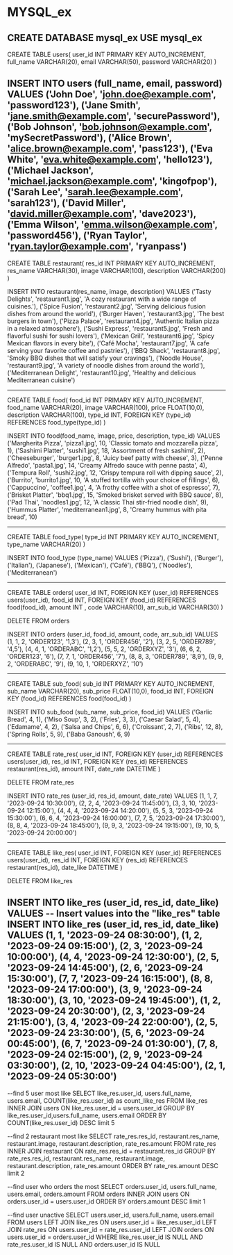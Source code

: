# MYSQL_ex
CREATE DATABASE mysql_ex
USE mysql_ex
---------------------------------------------------------------------------------------------------
CREATE TABLE users(
	user_id INT PRIMARY KEY AUTO_INCREMENT,
	full_name VARCHAR(20),
	email VARCHAR(50),
	password VARCHAR(20)
)

INSERT INTO users (full_name, email, password)
VALUES
    ('John Doe', 'john.doe@example.com', 'password123'),
    ('Jane Smith', 'jane.smith@example.com', 'securePassword'),
    ('Bob Johnson', 'bob.johnson@example.com', 'mySecretPassword'),
    ('Alice Brown', 'alice.brown@example.com', 'pass123'),
    ('Eva White', 'eva.white@example.com', 'hello123'),
    ('Michael Jackson', 'michael.jackson@example.com', 'kingofpop'),
    ('Sarah Lee', 'sarah.lee@example.com', 'sarah123'),
    ('David Miller', 'david.miller@example.com', 'dave2023'),
    ('Emma Wilson', 'emma.wilson@example.com', 'password456'),
    ('Ryan Taylor', 'ryan.taylor@example.com', 'ryanpass')
-----------------------------------------------------------------------------------------------------
CREATE TABLE restaurant(
	res_id INT PRIMARY KEY AUTO_INCREMENT,
	res_name VARCHAR(30),
	image VARCHAR(100),
	description VARCHAR(200)
)

INSERT INTO restaurant(res_name, image, description)
VALUES
    ('Tasty Delights', 'restaurant1.jpg', 'A cozy restaurant with a wide range of cuisines.'),
    ('Spice Fusion', 'restaurant2.jpg', 'Serving delicious fusion dishes from around the world'),
    ('Burger Haven', 'restaurant3.jpg', 'The best burgers in town'),
    ('Pizza Palace', 'restaurant4.jpg', 'Authentic Italian pizza in a relaxed atmosphere'),
    ('Sushi Express', 'restaurant5.jpg', 'Fresh and flavorful sushi for sushi lovers'),
    ('Mexican Grill', 'restaurant6.jpg', 'Spicy Mexican flavors in every bite'),
    ('Café Mocha', 'restaurant7.jpg', 'A cafe serving your favorite coffee and pastries'),
    ('BBQ Shack', 'restaurant8.jpg', 'Smoky BBQ dishes that will satisfy your cravings'),
    ('Noodle House', 'restaurant9.jpg', 'A variety of noodle dishes from around the world'),
    ('Mediterranean Delight', 'restaurant10.jpg', 'Healthy and delicious Mediterranean cuisine')

---------------------------------------------------------------------------------------------------
CREATE TABLE food(
	food_id INT PRIMARY KEY AUTO_INCREMENT,
	food_name VARCHAR(20),
	image VARCHAR(100),
	price FLOAT(10,0),
	description VARCHAR(100),
	type_id INT,
	FOREIGN KEY (type_id) REFERENCES food_type(type_id)
)

INSERT INTO food(food_name, image, price, description, type_id)
VALUES
    ('Margherita Pizza', 'pizza1.jpg', 10, 'Classic tomato and mozzarella pizza', 1),
    ('Sashimi Platter', 'sushi1.jpg', 18, 'Assortment of fresh sashimi', 2),
    ('Cheeseburger', 'burger1.jpg', 8, 'Juicy beef patty with cheese', 3),
    ('Penne Alfredo', 'pasta1.jpg', 14, 'Creamy Alfredo sauce with penne pasta', 4),
    ('Tempura Roll', 'sushi2.jpg', 12, 'Crispy tempura roll with dipping sauce', 2),
    ('Burrito', 'burrito1.jpg', 10, 'A stuffed tortilla with your choice of fillings', 6),
    ('Cappuccino', 'coffee1.jpg', 4, 'A frothy coffee with a shot of espresso', 7),
    ('Brisket Platter', 'bbq1.jpg', 15, 'Smoked brisket served with BBQ sauce', 8),
    ('Pad Thai', 'noodles1.jpg', 12, 'A classic Thai stir-fried noodle dish', 9),
    ('Hummus Platter', 'mediterranean1.jpg', 8, 'Creamy hummus with pita bread', 10)

---------------------------------------------------------------------------------------------------
CREATE TABLE food_type(
	type_id INT PRIMARY KEY AUTO_INCREMENT,
	type_name VARCHAR(20)
)

INSERT INTO food_type (type_name)
VALUES
    ('Pizza'),
    ('Sushi'),
    ('Burger'),
    ('Italian'),
    ('Japanese'),
    ('Mexican'),
    ('Café'),
    ('BBQ'),
    ('Noodles'),
    ('Mediterranean')

---------------------------------------------------------------------------------------------------
CREATE TABLE orders(
	user_id INT,
	FOREIGN KEY (user_id) REFERENCES users(user_id),
	food_id INT,
	FOREIGN KEY (food_id) REFERENCES food(food_id),
	amount INT , 
	code VARCHAR(10),
	arr_sub_id VARCHAR(30)
)

DELETE 
FROM orders

INSERT INTO orders (user_id, food_id, amount, code, arr_sub_id)
VALUES
    (1, 1, 2, 'ORDER123', '1,3'),
    (2, 3, 1, 'ORDER456', '2'),
    (3, 2, 5, 'ORDER789', '4,5'),
    (4, 4, 1, 'ORDERABC', '1,2'),
    (5, 5, 2, 'ORDERXYZ', '3'),
    (6, 6, 2, 'ORDER123', '6'),
    (7, 7, 1, 'ORDER456', '7'),
    (8, 8, 3, 'ORDER789', '8,9'),
    (9, 9, 2, 'ORDERABC', '9'),
    (9, 10, 1, 'ORDERXYZ', '10')


---------------------------------------------------------------------------------------------------
CREATE TABLE sub_food(
	sub_id INT PRIMARY KEY AUTO_INCREMENT,
	sub_name VARCHAR(20),
	sub_price FLOAT(10,0),
	food_id INT,
	FOREIGN KEY (food_id) REFERENCES food(food_id)
)

INSERT INTO sub_food (sub_name, sub_price, food_id)
VALUES
    ('Garlic Bread', 4, 1),
    ('Miso Soup', 3, 2),
    ('Fries', 3, 3),
    ('Caesar Salad', 5, 4),
    ('Edamame', 4, 2),
    ('Salsa and Chips', 6, 6),
    ('Croissant', 2, 7),
    ('Ribs', 12, 8),
    ('Spring Rolls', 5, 9),
    ('Baba Ganoush', 6, 9)

---------------------------------------------------------------------------------------------------
CREATE TABLE rate_res(
	user_id INT,
	FOREIGN KEY (user_id) REFERENCES users(user_id),
	res_id INT,
	FOREIGN KEY (res_id) REFERENCES restaurant(res_id),
	amount INT,
	date_rate DATETIME 
)

DELETE 
FROM rate_res


INSERT INTO rate_res (user_id, res_id, amount, date_rate)
VALUES
    (1, 1, 7, '2023-09-24 10:30:00'),
    (2, 2, 4, '2023-09-24 11:45:00'),
    (3, 3, 10, '2023-09-24 12:15:00'),
    (4, 4, 4, '2023-09-24 14:20:00'),
    (5, 5, 3, '2023-09-24 15:30:00'),
    (6, 6, 4, '2023-09-24 16:00:00'),
    (7, 7, 5, '2023-09-24 17:30:00'),
    (8, 8, 4, '2023-09-24 18:45:00'),
    (9, 9, 3, '2023-09-24 19:15:00'),
    (9, 10, 5, '2023-09-24 20:00:00')

---------------------------------------------------------------------------------------------------
CREATE TABLE like_res(
	user_id INT,
	FOREIGN KEY (user_id) REFERENCES users(user_id),
	res_id INT,
	FOREIGN KEY (res_id) REFERENCES restaurant(res_id),
	date_like DATETIME
)

DELETE 
FROM like_res

INSERT INTO like_res (user_id, res_id, date_like)
VALUES
    -- Insert values into the "like_res" table
INSERT INTO like_res (user_id, res_id, date_like)
VALUES
    (1, 1, '2023-09-24 08:30:00'),
    (1, 2, '2023-09-24 09:15:00'),
    (2, 3, '2023-09-24 10:00:00'),
    (4, 4, '2023-09-24 12:30:00'),
    (2, 5, '2023-09-24 14:45:00'),
    (2, 6, '2023-09-24 15:30:00'),
    (7, 7, '2023-09-24 16:15:00'),
    (8, 8, '2023-09-24 17:00:00'),
    (3, 9, '2023-09-24 18:30:00'),
    (3, 10, '2023-09-24 19:45:00'),
    (1, 2, '2023-09-24 20:30:00'),
    (2, 3, '2023-09-24 21:15:00'),
    (3, 4, '2023-09-24 22:00:00'),
    (2, 5, '2023-09-24 23:30:00'),
    (5, 6, '2023-09-24 00:45:00'),
    (6, 7, '2023-09-24 01:30:00'),
    (7, 8, '2023-09-24 02:15:00'),
    (2, 9, '2023-09-24 03:30:00'),
    (2, 10, '2023-09-24 04:45:00'),
    (2, 1, '2023-09-24 05:30:00')
---------------------------------------------------------------------------------------------------
--find 5 user most like
SELECT 
	like_res.user_id, 
	users.full_name, 
	users.email, 
	COUNT(like_res.user_id) as count_like_res
FROM like_res
INNER JOIN users ON like_res.user_id = users.user_id
GROUP BY like_res.user_id,users.full_name, users.email
ORDER BY COUNT(like_res.user_id) DESC
limit 5

--find 2 restaurant most like 
SELECT 
	rate_res.res_id, 
	restaurant.res_name,
	restaurant.image, 
	restaurant.description,
	rate_res.amount
FROM rate_res
INNER JOIN restaurant ON rate_res.res_id = restaurant.res_id
GROUP BY rate_res.res_id, restaurant.res_name, restaurant.image, restaurant.description, rate_res.amount
ORDER BY rate_res.amount DESC
limit 2

--find user who orders the most 
SELECT
	orders.user_id,
	users.full_name, 
	users.email, 
	orders.amount
FROM orders
INNER JOIN users ON orders.user_id = users.user_id
ORDER BY orders.amount DESC
limit 1

--find user unactive
SELECT users.user_id, users.full_name, users.email
FROM users
LEFT JOIN like_res ON users.user_id = like_res.user_id 
LEFT JOIN rate_res ON users.user_id = rate_res.user_id 
LEFT JOIN orders ON users.user_id = orders.user_id
WHERE like_res.user_id IS NULL 
	AND rate_res.user_id IS NULL
	AND orders.user_id IS NULL

